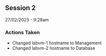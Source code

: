 ## Session 2
27/02/2023 - 9:28am

### Actions Taken
- Changed labvm-1 hostname to Management
- Changed labvm-2 hostname to Database
